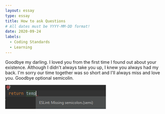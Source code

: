 ```yaml
---
layout: essay
type: essay
title: How to ask Questions
# All dates must be YYYY-MM-DD format!
date: 2020-09-24
labels:
  - Coding Standards
  - Learning
---
```

Goodbye my darling. I loved you from the first time I found out about your existence. Although I didn't always take you up, I knew you always had my back. I'm sorry our time together was so short and I'll always miss and love you. Goodbye optional semicolin.


<img class="ui large right floated rounded image" src="/images/noSemicolin.png">
